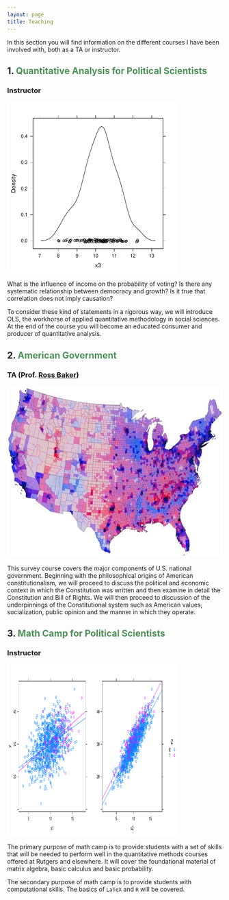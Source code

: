 ```yaml
---
layout: page
title: Teaching
---
```


<p class="lead">
In this section you will find information on the different courses I have been involved with, both as a TA or instructor.
</p>


## 1. <span style="color:#4E9258">Quantitative Analysis for Political Scientists</span>

### Instructor

<img src="/images/plot1.pdf" alt="" style="width:400px;height:400px;">


What is the influence of income on the probability of voting? Is there any systematic relationship between democracy and growth? Is it true that correlation does not imply causation? 

To consider these kind of statements in a rigorous way, we will introduce OLS, the workhorse of applied quantitative methodology in social sciences. At the end of the course you will become an educated consumer and producer of quantitative analysis.

## 2. <span style="color:#4E9258">American Government</span>

### TA (Prof. <a href="http://polisci.rutgers.edu/cb-profile/userprofile/bakerross" target="_blank">Ross Baker</a>)

<img src="/images/usmap.jpg" alt="" style="width:600px;height:400px;">


This survey course covers the major components of U.S. national government. Beginning with the philosophical origins of American constitutionalism, we will proceed to discuss the political and economic context in which the Constitution was written and then examine in detail the Constitution and Bill of Rights. We will then proceed to discussion of the underpinnings of the Constitutional system such as American values, socialization, public opinion and the manner in which they operate.

## 3. <span style="color:#4E9258">Math Camp for Political Scientists</span>

### Instructor

<img src="/images/plot2.pdf" alt="" style="width:400px;height:400px;">


The primary purpose of math camp is to provide students with a set of skills that will be needed to perform well in the quantitative methods courses offered at Rutgers and elsewhere. It will cover the foundational material of matrix algebra, basic calculus and basic probability.

The secondary purpose of math camp is to provide students with computational skills. The basics of  `LaTeX` and `R` will be covered.